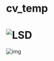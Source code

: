 # cv_temp
# ![LSD](https://user-images.githubusercontent.com/52823519/224058823-0f5aa0f1-8ed4-417a-b4b7-21868aa1da2f.gif)
![img](https://i.imgur.com/LK7jbXU.gif)
